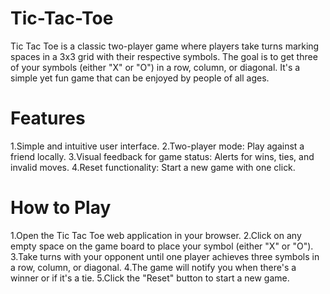 # Tic-Tac-Toe
Tic Tac Toe is a classic two-player game where players take turns marking spaces in a 3x3 grid with their respective symbols. The goal is to get three of your symbols (either "X" or "O") in a row, column, or diagonal. It's a simple yet fun game that can be enjoyed by people of all ages.

# Features
1.Simple and intuitive user interface.
2.Two-player mode: Play against a friend locally.
3.Visual feedback for game status: Alerts for wins, ties, and invalid moves.
4.Reset functionality: Start a new game with one click.

# How to Play
1.Open the Tic Tac Toe web application in your browser.
2.Click on any empty space on the game board to place your symbol (either "X" or "O").
3.Take turns with your opponent until one player achieves three symbols in a row, column, or diagonal.
4.The game will notify you when there's a winner or if it's a tie.
5.Click the "Reset" button to start a new game.
